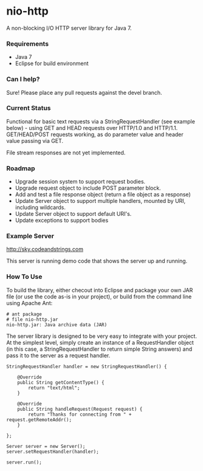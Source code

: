 nio-http
========

A non-blocking I/O HTTP server library for Java 7.

### Requirements

* Java 7
* Eclipse for build environment

### Can I help?

Sure! Please place any pull requests against the devel branch.

### Current Status

Functional for basic text requests via a StringRequestHandler (see example below) - using GET and HEAD requests over HTTP/1.0 and HTTP/1.1.
GET/HEAD/POST requests working, as do parameter value and header value passing via GET.

File stream responses are not yet implemented.

### Roadmap

* Upgrade session system to support request bodies.
* Upgrade request object to include POST parameter block.
* Add and test a file response object (return a file object as a response)
* Update Server object to support multiple handlers, mounted by URI, including wildcards.
* Update Server object to support default URI's.
* Update exceptions to support bodies

### Example Server

http://sky.codeandstrings.com

This server is running demo code that shows the server up and running.

### How To Use

To build the library, either checout into Eclipse and package your own JAR file (or use the code as-is in your project), or build from the command line using Apache Ant:

	# ant package
	# file nio-http.jar 
	nio-http.jar: Java archive data (JAR)

The server library is designed to be very easy to integrate with your project. At the simplest level, simply create an instance of a RequestHandler object (in this case, a StringRequestHandler to return simple String answers) and pass it to the server as a request handler.

	StringRequestHandler handler = new StringRequestHandler() {
	
		@Override
		public String getContentType() {
			return "text/html";
		}

		@Override
		public String handleRequest(Request request) {				
			return "Thanks for connecting from " + request.getRemoteAddr();				
		}
			
	};	
		
	Server server = new Server();
	server.setRequestHandler(handler);
		
	server.run();
